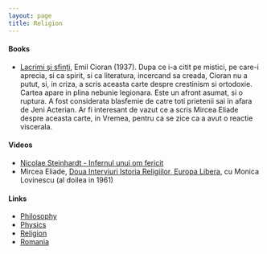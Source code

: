 ```yaml
---
layout: page
title: Religion
---
```

#### Books
* [Lacrimi și sfinți](https://www.targulcartii.ro/emil-cioran/lacrimi-si-sfinti?coperta=Brosata%20(paperback)&pid=100080&campaignid=9925646126&adgroupid=102255248564&network=g&keyword=&matchtype=&creative=432572633258&adposition=&device=c&gclid=CjwKCAjwzOqKBhAWEiwArQGwaCNH-NjcmVtyFI0WD16UUmWy-s6_OhdOdL7ojTRgdYxSLZHdeUAKuxoCmkYQAvD_BwE), Emil Cioran (1937). Dupa ce i-a citit pe mistici, pe care-i aprecia, si ca spirit, si ca literatura, incercand sa creada, Cioran nu a putut, si, in criza, a scris aceasta carte despre crestinism si ortodoxie. Cartea apare in plina nebunie legionara. Este un afront asumat, si o ruptura. A fost considerata blasfemie de catre toti prietenii sai in afara de Jeni Acterian. Ar fi interesant de vazut ce a scris Mircea Eliade despre aceasta carte, in Vremea, pentru ca se zice ca a avut o reactie viscerala.

#### Videos
* [Nicolae Steinhardt - Infernul unui om fericit](https://www.youtube.com/watch?v=SV6vLTZ34aI)
* Mircea Eliade, [Doua Interviuri Istoria Religiilor, Europa Libera](https://www.youtube.com/watch?v=SDa59i1P36I), cu Monica Lovinescu (al doilea in 1961)

#### Links
* [Philosophy](philosophy.md)
* [Physics](physics.md)
* [Religion](religion.md)
* [Romania](romania.md)

